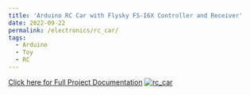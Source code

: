```yaml
---
title: 'Arduino RC Car with Flysky FS-I6X Controller and Receiver'
date: 2022-09-22
permalink: /electronics/rc_car/
tags:
  - Arduino
  - Toy
  - RC
---
```

[Click here for Full Project Documentation](https://www.hackster.io/enriquelopezprojects/arduino-rc-car-with-flysky-fs-i6x-controller-and-receiver-994675)
[![rc_car](https://user-images.githubusercontent.com/112726213/191828799-f4f6ec24-9555-4dcf-96e7-69f355631b8f.jpg)](https://www.hackster.io/enriquelopezprojects/arduino-rc-car-with-flysky-fs-i6x-controller-and-receiver-994675)
